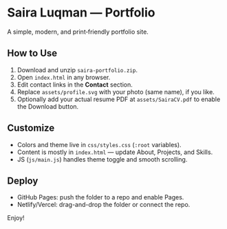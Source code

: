 # Saira Luqman — Portfolio

A simple, modern, and print‑friendly portfolio site.

## How to Use
1. Download and unzip `saira-portfolio.zip`.
2. Open `index.html` in any browser.
3. Edit contact links in the **Contact** section.
4. Replace `assets/profile.svg` with your photo (same name), if you like.
5. Optionally add your actual resume PDF at `assets/SairaCV.pdf` to enable the Download button.

## Customize
- Colors and theme live in `css/styles.css` (`:root` variables).
- Content is mostly in `index.html` — update About, Projects, and Skills.
- JS (`js/main.js`) handles theme toggle and smooth scrolling.

## Deploy
- GitHub Pages: push the folder to a repo and enable Pages.
- Netlify/Vercel: drag-and-drop the folder or connect the repo.

Enjoy!
